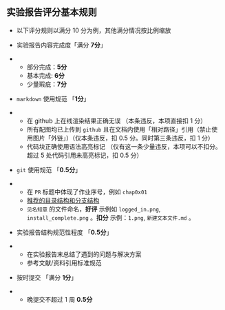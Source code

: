 ## 实验报告评分基本规则

- 以下评分规则以满分 10 分为例，其他满分情况按比例缩放
- 实验报告内容完成度「满分 **7分**」

- - 部分完成：**5分**
  - 基本完成: **6分**
  - 少量瑕疵：**7分**

- `markdown` 使用规范 「**1分**」

- - 在 github 上在线渲染结果正确无误 （本条违反，本项直接扣 1 分）
  - 所有配图均已上传到 `github` 且在文档内使用「相对路径」引用（禁止使用图片「外链」）（仅本条违反，扣 0.5 分。同时第三条违反，扣 1 分）
  - 代码块正确使用语法高亮标记 （仅有这一条少量违反，本项可以不扣分。超过 5 处代码引用未高亮标记，扣 0.5 分）

- `git` 使用规范 「**0.5分**」

- - 在 `PR` 标题中体现了作业序号，例如 `chap0x01`
  - [推荐的目录结构和分支结构](https://c4pr1c3.github.io/cuc-ns/chap0x01/exp.html)
  - `见名知意` 的文件命名，**好评** 示例如 `logged_in.png`, `install_complete.png` 。**扣分** 示例：`1.png`, `新建文本文件.md` 。

- 实验报告结构规范性程度 「**0.5分**」

- - 在实验报告末总结了遇到的问题与解决方案
  - 参考文献/资料引用标准规范

- 按时提交 「满分 **1分**」

- - 晚提交不超过 1 周 **0.5分**
